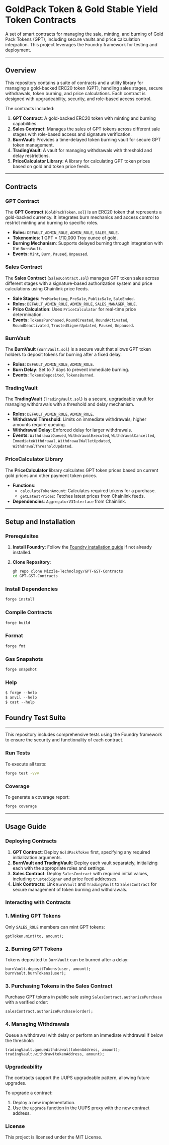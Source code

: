 # GoldPack Token & Gold Stable Yield Token Contracts

A set of smart contracts for managing the sale, minting, and burning of Gold Pack Tokens (GPT), including secure vaults and price calculation integration. This project leverages the Foundry framework for testing and deployment.

---

## Overview

This repository contains a suite of contracts and a utility library for managing a gold-backed ERC20 token (GPT), handling sales stages, secure withdrawals, token burning, and price calculations. Each contract is designed with upgradeability, security, and role-based access control.

The contracts included:

1. **GPT Contract**: A gold-backed ERC20 token with minting and burning capabilities.
2. **Sales Contract**: Manages the sales of GPT tokens across different sale stages with role-based access and signature verification.
3. **BurnVault**: Provides a time-delayed token burning vault for secure GPT token management.
4. **TradingVault**: A vault for managing withdrawals with threshold and delay restrictions.
5. **PriceCalculator Library**: A library for calculating GPT token prices based on gold and token price feeds.

---

## Contracts

### GPT Contract

The **GPT Contract** (`GoldPackToken.sol`) is an ERC20 token that represents a gold-backed currency. It integrates burn mechanics and access control to restrict minting and burning to specific roles.

- **Roles**: `DEFAULT_ADMIN_ROLE`, `ADMIN_ROLE`, `SALES_ROLE`.
- **Tokenomics**: 1 GPT = 1/10,000 Troy ounce of gold.
- **Burning Mechanism**: Supports delayed burning through integration with the `BurnVault`.
- **Events**: `Mint`, `Burn`, `Paused`, `Unpaused`.

### Sales Contract

The **Sales Contract** (`SalesContract.sol`) manages GPT token sales across different stages with a signature-based authorization system and price calculations using Chainlink price feeds.

- **Sale Stages**: `PreMarketing`, `PreSale`, `PublicSale`, `SaleEnded`.
- **Roles**: `DEFAULT_ADMIN_ROLE`, `ADMIN_ROLE`, `SALES_MANAGER_ROLE`.
- **Price Calculation**: Uses `PriceCalculator` for real-time price determination.
- **Events**: `TokensPurchased`, `RoundCreated`, `RoundActivated`, `RoundDeactivated`, `TrustedSignerUpdated`, `Paused`, `Unpaused`.

### BurnVault

The **BurnVault** (`BurnVault.sol`) is a secure vault that allows GPT token holders to deposit tokens for burning after a fixed delay.

- **Roles**: `DEFAULT_ADMIN_ROLE`, `ADMIN_ROLE`.
- **Burn Delay**: Set to 7 days to prevent immediate burning.
- **Events**: `TokensDeposited`, `TokensBurned`.

### TradingVault

The **TradingVault** (`TradingVault.sol`) is a secure, upgradeable vault for managing withdrawals with a threshold and delay mechanism.

- **Roles**: `DEFAULT_ADMIN_ROLE`, `ADMIN_ROLE`.
- **Withdrawal Threshold**: Limits on immediate withdrawals; higher amounts require queuing.
- **Withdrawal Delay**: Enforced delay for larger withdrawals.
- **Events**: `WithdrawalQueued`, `WithdrawalExecuted`, `WithdrawalCancelled`, `ImmediateWithdrawal`, `WithdrawalWalletUpdated`, `WithdrawalThresholdUpdated`.

### PriceCalculator Library

The **PriceCalculator** library calculates GPT token prices based on current gold prices and other payment token prices.

- **Functions**:
  - `calculateTokenAmount`: Calculates required tokens for a purchase.
  - `getLatestPrices`: Fetches latest prices from Chainlink feeds.
- **Dependencies**: `AggregatorV3Interface` from Chainlink.

---

## Setup and Installation

### Prerequisites

1. **Install Foundry**: Follow the [Foundry installation guide](https://book.getfoundry.sh/getting-started/installation) if not already installed.
2. **Clone Repository**:

   ```bash
   gh repo clone Mizzle-Technology/GPT-GST-Contracts
   cd GPT-GST-Contracts

   ```

### Install Dependencies

```bash
forge install

```

### Compile Contracts

```bash
forge build
```

### Format

```jsx
forge fmt
```

### Gas Snapshots

```jsx
forge snapshot
```

### Help

```jsx
$ forge --help
$ anvil --help
$ cast --help
```

## Foundry Test Suite

---

This repository includes comprehensive tests using the Foundry framework to ensure the security and functionality of each contract.

### Run Tests

To execute all tests:

```bash
forge test -vvv

```

### Coverage

To generate a coverage report:

```bash
forge coverage

```

---

## Usage Guide

### Deploying Contracts

1. **GPT Contract**:
   Deploy `GoldPackToken` first, specifying any required initialization arguments.
2. **BurnVault and TradingVault**:
   Deploy each vault separately, initializing each with the appropriate roles and settings.
3. **Sales Contract**:
   Deploy `SalesContract` with required initial values, including `trustedSigner` and price feed addresses.
4. **Link Contracts**:
   Link `BurnVault` and `TradingVault` to `SalesContract` for secure management of token burning and withdrawals.

### Interacting with Contracts

### 1. **Minting GPT Tokens**

Only `SALES_ROLE` members can mint GPT tokens:

```solidity
gptToken.mint(to, amount);

```

### 2. **Burning GPT Tokens**

Tokens deposited to `BurnVault` can be burned after a delay:

```solidity
burnVault.depositTokens(user, amount);
burnVault.burnTokens(user);

```

### 3. **Purchasing Tokens in the Sales Contract**

Purchase GPT tokens in public sale using `SalesContract.authorizePurchase` with a verified order:

```solidity
salesContract.authorizePurchase(order);

```

### 4. **Managing Withdrawals**

Queue a withdrawal with delay or perform an immediate withdrawal if below the threshold:

```solidity
tradingVault.queueWithdrawal(tokenAddress, amount);
tradingVault.withdraw(tokenAddress, amount);

```

### Upgradeability

The contracts support the UUPS upgradeable pattern, allowing future upgrades.

To upgrade a contract:

1. Deploy a new implementation.
2. Use the `upgrade` function in the UUPS proxy with the new contract address.

### **License**

This project is licensed under the MIT License.
